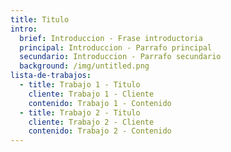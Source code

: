 ```yaml
---
title: Titulo
intro:
  brief: Introduccion - Frase introductoria
  principal: Introduccion - Parrafo principal
  secundario: Introduccion - Parrafo secundario
  background: /img/untitled.png
lista-de-trabajos:
  - title: Trabajo 1 - Titulo
    cliente: Trabajo 1 - Cliente
    contenido: Trabajo 1 - Contenido
  - title: Trabajo 2 - Titulo
    cliente: Trabajo 2 - Cliente
    contenido: Trabajo 2 - Contenido
---
```

